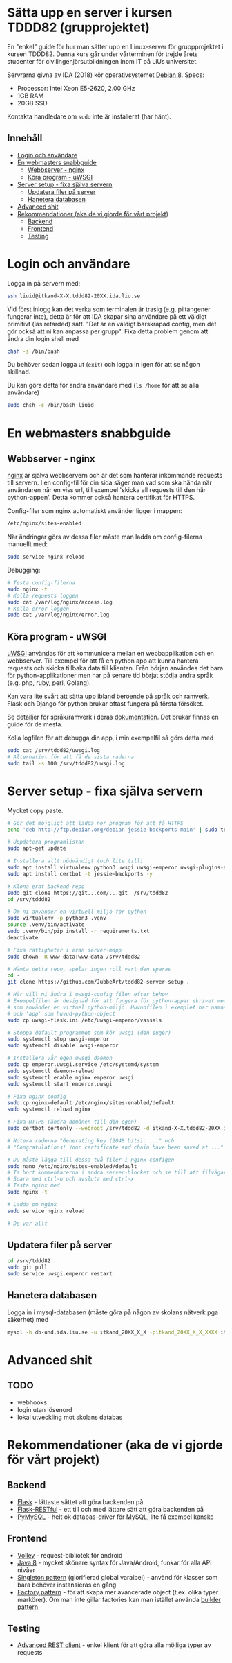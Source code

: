 # Sätta upp en server i kursen TDDD82 (grupprojektet)

En "enkel" guide för hur man sätter upp en Linux-server för gruppprojektet i kursen TDDD82. Denna kurs går under vårterminen för trejde årets studenter för civilingenjörsutbildningen inom IT på LiUs universitet.

Servrarna givna av IDA (2018) kör operativsystemet [Debian 8](https://en.wikipedia.org/wiki/Debian). 
Specs: 
* Processor: Intel Xeon  E5-2620, 2.00 GHz 
* 1GB RAM
* 20GB SSD

Kontakta handledare om `sudo` inte är installerat (har hänt).

## Innehåll
* [Login och användare](#login-och-användare)
* [En webmasters snabbguide](#en-webmasters-snabbguide)
  * [Webbserver - nginx](#webbserver---nginx)
  * [Köra program - uWSGI](#köra-program---uwsgi)
* [Server setup - fixa själva servern](#server-setup---fixa-själva-servern)
  * [Updatera filer på server](#updatera-filer-på-server)
  * [Hanetera databasen](#hanetera-databasen)
* [Advanced shit](#advanced-shit)
* [Rekommendationer (aka de vi gjorde för vårt projekt)](#rekommendationer-aka-de-vi-gjorde-för-vårt-projekt)
  * [Backend](#backend)
  * [Frontend](#frontend)
  * [Testing](#testing)

# Login och användare
Logga in på servern med:
```bash
ssh liuid@itkand-X-X.tddd82-20XX.ida.liu.se
```

Vid först inlogg kan det verka som terminalen är trasig (e.g. piltangener fungerar inte), detta är för att IDA skapar sina användare på ett väldigt primitivt (läs retarded) sätt. "Det är en väldigt barskrapad config, men det gör också att ni kan anpassa per grupp". Fixa detta problem genom att ändra din login shell med
```bash
chsh -s /bin/bash
```
Du behöver sedan logga ut (`exit`) och logga in igen för att se någon skillnad.

Du kan göra detta för andra användare med (`ls /home` för att se alla användare)
```bash
sudo chsh -s /bin/bash liuid
```
# En webmasters snabbguide

## Webbserver - nginx
[nginx](https://en.wikipedia.org/wiki/Nginx) är själva webbservern och är det som hanterar inkommande requests till servern. I en config-fil för din sida säger man vad som ska hända när användaren når en viss url, till exempel 'skicka all requests till den här python-appen'. Detta kommer också hantera certifikat för HTTPS.

Config-filer som nginx automatiskt använder ligger i mappen:
```bash
/etc/nginx/sites-enabled
```
När ändringar görs av dessa filer måste man ladda om config-filerna manuellt med:
```bash
sudo service nginx reload
```
Debugging:
```bash
# Testa config-filerna
sudo nginx -t
# Kolla requests loggen
sudo cat /var/log/nginx/access.log
# Kolla error loggen
sudo cat /var/log/nginx/error.log
```

## Köra program - uWSGI
[uWSGI](https://en.wikipedia.org/wiki/UWSGI) användas för att kommunicera mellan en webbapplikation och en webbserver. Till exempel för att få en python app att kunna hantera requests och skicka tillbaka data till klienten. Från början användes det bara för python-applikationer men har på senare tid börjat stödja andra språk (e.g. php, ruby, perl, Golang).

Kan vara lite svårt att sätta upp ibland beroende på språk och ramverk. Flask och Django för python brukar oftast fungera på första försöket.

Se detailjer för språk/ramverk i deras [dokumentation](http://uwsgi-docs.readthedocs.io/en/latest/). Det brukar finnas en guide för de mesta.

Kolla logfilen för att debugga din app, i min exempelfil så görs detta med
```bash
sudo cat /srv/tddd82/uwsgi.log
# Alternativt för att få de sista raderna
sudo tail -s 100 /srv/tddd82/uwsgi.log
``` 

# Server setup - fixa själva servern
Mycket copy paste.
```bash
# Gör det möjgligt att ladda ner program för att få HTTPS
echo 'deb http://ftp.debian.org/debian jessie-backports main' | sudo tee /etc/apt/sources.list.d/backports.list

# Uppdatera programlistan
sudo apt-get update

# Installera allt nödvändigt (och lite till)
sudo apt install virtualenv python3 uwsgi uwsgi-emperor uwsgi-plugins-all nginx -y
sudo apt install certbot -t jessie-backports -y

# Klona erat backend repo
sudo git clone https://git...com/...git  /srv/tddd82
cd /srv/tddd82

# Om ni använder en virtuell miljö för python
sudo virtualenv -p python3 .venv
source .venv/bin/activate
sudo .venv/bin/pip install -r requirements.txt
deactivate

# Fixa rättigheter i eran server-mapp
sudo chown -R www-data:www-data /srv/tddd82

# Hämta detta repo, spelar ingen roll vart den sparas
cd ~
git clone https://github.com/JubbeArt/tddd82-server-setup .

# Här vill ni ändra i uwsgi-config filen efter behov
# Exempelfilen är designad för att fungera för python-appar skrivet med Flask 
# som använder en virtuel python-miljö. Huvudfilen i exemplet har namnet app.py
# och 'app' som huvud-python-object 
sudo cp uwsgi-flask.ini /etc/uwsgi-emperor/vassals

# Stoppa default programmet som kör uwsgi (den suger)
sudo systemctl stop uwsgi-emperor
sudo systemctl disable uwsgi-emperor

# Installera vår egen uwsgi daemon
sudo cp emperor.uwsgi.service /etc/systemd/system
sudo systemctl daemon-reload
sudo systemctl enable nginx emperor.uwsgi
sudo systemctl start emperor.uwsgi

# Fixa nginx config
sudo cp nginx-default /etc/nginx/sites-enabled/default
sudo systemctl reload nginx

# Fixa HTTPS (ändra domänen till din egen)
sudo certbot certonly --webroot /srv/tddd82 -d itkand-X-X.tddd82-20XX.ida.liu.se

# Notera raderna "Generating key (2048 bits): ..." och
# "Congratulations! Your certificate and chain have been saved at ..."

# Du måste lägga till dessa två filer i nginx-configen
sudo nano /etc/nginx/sites-enabled/default
# Ta bort kommentarerna i andra server-blocket och se till att filvägarna är korrekt
# Spara med ctrl-o och avsluta med ctrl-x
# Testa nginx med
sudo nginx -t

# Ladda om nginx
sudo service nginx reload

# De var allt

```
## Updatera filer på server
```bash
cd /srv/tddd82
sudo git pull
sudo service uwsgi.emperor restart
```

## Hanetera databasen
Logga in i mysql-databasen (måste göra på någon av skolans nätverk pga säkerhet) med
```bash
mysql -h db-und.ida.liu.se -u itkand_20XX_X_X -pitkand_20XX_X_X_XXXX itkand_20XX_X_X  
```

# Advanced shit

## TODO
* webhooks
* login utan lösenord
* lokal utveckling mot skolans databas


# Rekommendationer (aka de vi gjorde för vårt projekt)

## Backend
* [Flask](http://flask.pocoo.org/) - lättaste sättet att göra backenden på
* [Flask-RESTful](https://flask-restful.readthedocs.io/en/latest/index.html) - ett till och med lättare sätt att göra backenden på
* [PyMySQL](http://pymysql.readthedocs.io/en/latest/user/examples.html) - helt ok databas-driver för MySQL, lite få exempel kanske

## Frontend
* [Volley](https://developer.android.com/training/volley/index.html) - request-bibliotek för android
* [Java 8](https://developer.android.com/studio/write/java8-support.html) - mycket skönare syntax för Java/Android, funkar för alla API nivåer
* [Singleton pattern](https://www.javaworld.com/article/2073352/core-java/simply-singleton.html) (glorifierad global varaibel) - använd för klasser som bara behöver instansieras en gång
* [Factory pattern](https://www.tutorialspoint.com/design_pattern/factory_pattern.htm) - för att skapa mer avancerade object (t.ex. olika typer markörer). Om man inte gillar factories kan man istället använda [builder pattern](https://jlordiales.me/2012/12/13/the-builder-pattern-in-practice/)

## Testing
* [Advanced REST client](https://chrome.google.com/webstore/detail/advanced-rest-client/hgmloofddffdnphfgcellkdfbfbjeloo) - enkel klient för att göra alla möjliga typer av requests
